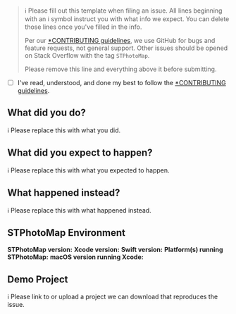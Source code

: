 > ℹ Please fill out this template when filing an issue.
> All lines beginning with an ℹ symbol instruct you with what info we expect. You can delete those lines once you've filled in the info.
>
> Per our [*CONTRIBUTING guidelines](https://github.com/mikelanza/STPhotoMap/blob/master/CONTRIBUTING.md), we use GitHub for
> bugs and feature requests, not general support. Other issues should be opened on Stack Overflow with the tag `STPhotoMap`.
>
> Please remove this line and everything above it before submitting.

* [ ] I've read, understood, and done my best to follow the [*CONTRIBUTING guidelines](https://github.com/mikelanza/STPhotoMap/blob/master/CONTRIBUTING.md).

## What did you do?

ℹ Please replace this with what you did.

## What did you expect to happen?

ℹ Please replace this with what you expected to happen.

## What happened instead?

ℹ Please replace this with what happened instead.

## STPhotoMap Environment

**STPhotoMap version:**
**Xcode version:**
**Swift version:**
**Platform(s) running STPhotoMap:**
**macOS version running Xcode:**

## Demo Project

ℹ Please link to or upload a project we can download that reproduces the issue.
